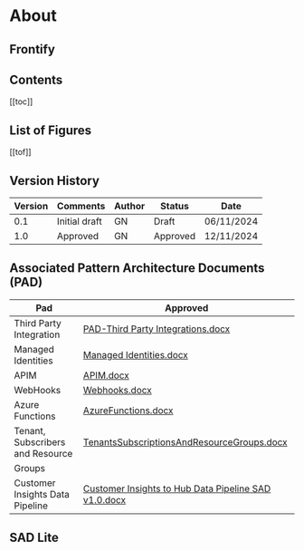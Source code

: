 # About

## Frontify

## Contents <a href="#contents-.toc-heading" id="contents-.toc-heading"></a>

\[\[toc]]

## List of Figures

\[\[tof]]

## Version History

| Version | Comments      | Author | Status   | Date       |
| ------- | ------------- | ------ | -------- | ---------- |
| 0.1     | Initial draft | GN     | Draft    | 06/11/2024 |
| 1.0     | Approved      | GN     | Approved | 12/11/2024 |

## Associated Pattern Architecture Documents (PAD)

| Pad                              | Approved                                                                                                                                                                           |
| -------------------------------- | ---------------------------------------------------------------------------------------------------------------------------------------------------------------------------------- |
| Third Party Integration          | [PAD-Third Party Integrations.docx](https://knightfrank.sharepoint.com/:w:/s/Architecture/Efx6Mu57pd5EvzxneOkp3BwBrd4PPgLNvRWThUta0YXgmQ?e=SRRik8)                                 |
| Managed Identities               | [Managed Identities.docx](https://knightfrank.sharepoint.com/:w:/s/Architecture/ES8fu2cJ8Q5KkEcKDfiH74YBgbe2vWp360_wqvbQLZugZg?e=snBN5J)                                           |
| APIM                             | [APIM.docx](https://knightfrank.sharepoint.com/:w:/s/Architecture/EWajcLw7-AhLvg6JdMfN69EBgcHCdiHvJ847G6ije2r9xw?e=T2rnd1)                                                         |
| WebHooks                         | [Webhooks.docx](https://knightfrank.sharepoint.com/:w:/s/Architecture/EetbFvDt19VMjVTyXIwxTfYBPjisBUX7ilHKKMNnUsU6dQ?e=PicNn6)                                                     |
| Azure Functions                  | [AzureFunctions.docx](https://knightfrank.sharepoint.com/:w:/s/Architecture/Eb8K_m55IRdLvByM-qakjyABCmMYpnq0Evk4Ja-1BKSmbg?e=ox6WCL)                                               |
| Tenant, Subscribers and Resource | [TenantsSubscriptionsAndResourceGroups.docx](https://knightfrank.sharepoint.com/:w:/s/Architecture/ERws57dqRhZNpRoydqVczsABfKB6uj7-ZxjTqyUOzVB8bA?e=6a0Wvl)                        |
| Groups                           |                                                                                                                                                                                    |
| Customer Insights Data Pipeline  | [Customer Insights to Hub Data Pipeline SAD v1.0.docx](https://knightfrank.sharepoint.com/:w:/s/SROProjectsDepartmentcopy/ETja2C-RS3NOuZsQ0x9J03MBmm6abX8Ebnzn0wflf8E00g?e=dg6RhP) |

## SAD Lite
